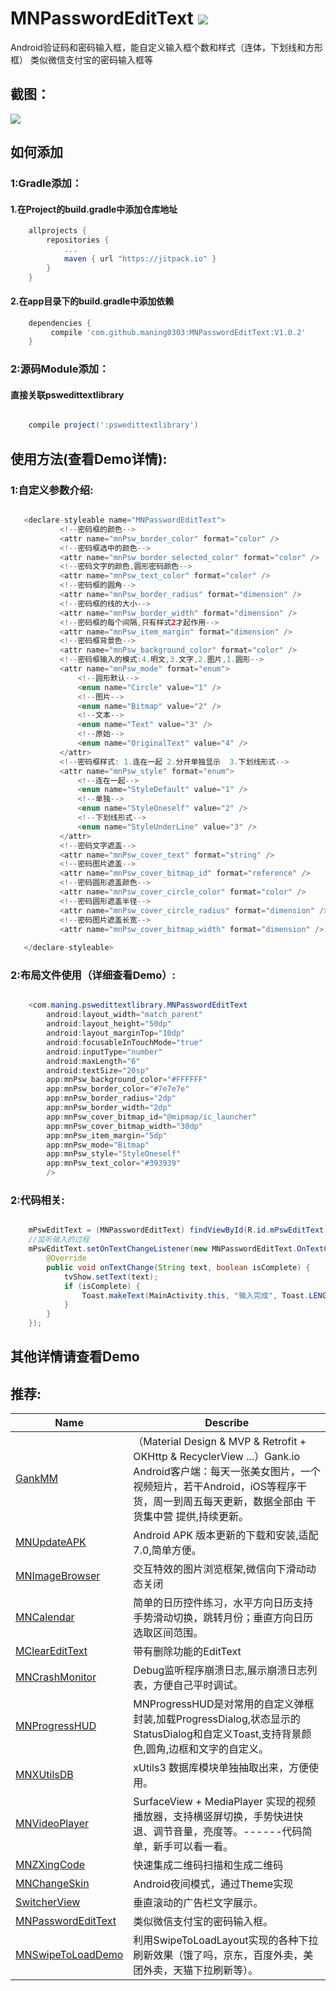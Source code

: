 # MNPasswordEditText [![](https://jitpack.io/v/maning0303/MNPasswordEditText.svg)](https://jitpack.io/#maning0303/MNPasswordEditText)
Android验证码和密码输入框，能自定义输入框个数和样式（连体，下划线和方形框）
类似微信支付宝的密码输入框等


## 截图：
![](https://github.com/maning0303/MNPasswordEditText/raw/master/screenshots/mn_pswedittext_001.png)


## 如何添加
### 1:Gradle添加：
#### 1.在Project的build.gradle中添加仓库地址

``` gradle
	allprojects {
		repositories {
			...
			maven { url "https://jitpack.io" }
		}
	}
```

#### 2.在app目录下的build.gradle中添加依赖
``` gradle
	dependencies {
	     compile 'com.github.maning0303:MNPasswordEditText:V1.0.2'
	}
```

### 2:源码Module添加：
#### 直接关联pswedittextlibrary

``` gradle

	compile project(':pswedittextlibrary')

```

## 使用方法(查看Demo详情):

### 1:自定义参数介绍:
``` java

   <declare-styleable name="MNPasswordEditText">
           <!--密码框的颜色-->
           <attr name="mnPsw_border_color" format="color" />
           <!--密码框选中的颜色-->
           <attr name="mnPsw_border_selected_color" format="color" />
           <!--密码文字的颜色,圆形密码颜色-->
           <attr name="mnPsw_text_color" format="color" />
           <!--密码框的圆角-->
           <attr name="mnPsw_border_radius" format="dimension" />
           <!--密码框的线的大小-->
           <attr name="mnPsw_border_width" format="dimension" />
           <!--密码框的每个间隔,只有样式2才起作用-->
           <attr name="mnPsw_item_margin" format="dimension" />
           <!--密码框背景色-->
           <attr name="mnPsw_background_color" format="color" />
           <!--密码框输入的模式:4.明文,3.文字,2.图片,1.圆形-->
           <attr name="mnPsw_mode" format="enum">
               <!--圆形默认-->
               <enum name="Circle" value="1" />
               <!--图片-->
               <enum name="Bitmap" value="2" />
               <!--文本-->
               <enum name="Text" value="3" />
               <!--原始-->
               <enum name="OriginalText" value="4" />
           </attr>
           <!--密码框样式: 1.连在一起 2.分开单独显示  3.下划线形式-->
           <attr name="mnPsw_style" format="enum">
               <!--连在一起-->
               <enum name="StyleDefault" value="1" />
               <!--单独-->
               <enum name="StyleOneself" value="2" />
               <!--下划线形式-->
               <enum name="StyleUnderLine" value="3" />
           </attr>
           <!--密码文字遮盖-->
           <attr name="mnPsw_cover_text" format="string" />
           <!--密码图片遮盖-->
           <attr name="mnPsw_cover_bitmap_id" format="reference" />
           <!--密码圆形遮盖颜色-->
           <attr name="mnPsw_cover_circle_color" format="color" />
           <!--密码圆形遮盖半径-->
           <attr name="mnPsw_cover_circle_radius" format="dimension" />
           <!--密码图片遮盖长宽-->
           <attr name="mnPsw_cover_bitmap_width" format="dimension" />
   
   </declare-styleable>

```

### 2:布局文件使用（详细查看Demo）:
``` java

    <com.maning.pswedittextlibrary.MNPasswordEditText
        android:layout_width="match_parent"
        android:layout_height="50dp"
        android:layout_marginTop="10dp"
        android:focusableInTouchMode="true"
        android:inputType="number"
        android:maxLength="6"
        android:textSize="20sp"
        app:mnPsw_background_color="#FFFFFF"
        app:mnPsw_border_color="#7e7e7e"
        app:mnPsw_border_radius="2dp"
        app:mnPsw_border_width="2dp"
        app:mnPsw_cover_bitmap_id="@mipmap/ic_launcher"
        app:mnPsw_cover_bitmap_width="30dp"
        app:mnPsw_item_margin="5dp"
        app:mnPsw_mode="Bitmap"
        app:mnPsw_style="StyleOneself"
        app:mnPsw_text_color="#393939"
        />

```

### 2:代码相关:
``` java

    mPswEditText = (MNPasswordEditText) findViewById(R.id.mPswEditText);
    //监听输入的过程
    mPswEditText.setOnTextChangeListener(new MNPasswordEditText.OnTextChangeListener() {
        @Override
        public void onTextChange(String text, boolean isComplete) {
            tvShow.setText(text);
            if (isComplete) {
                Toast.makeText(MainActivity.this, "输入完成", Toast.LENGTH_SHORT).show();
            }
        }
    });

```

## 其他详情请查看Demo


## 推荐:
Name | Describe |
--- | --- |
[GankMM](https://github.com/maning0303/GankMM) | （Material Design & MVP & Retrofit + OKHttp & RecyclerView ...）Gank.io Android客户端：每天一张美女图片，一个视频短片，若干Android，iOS等程序干货，周一到周五每天更新，数据全部由 干货集中营 提供,持续更新。 |
[MNUpdateAPK](https://github.com/maning0303/MNUpdateAPK) | Android APK 版本更新的下载和安装,适配7.0,简单方便。 |
[MNImageBrowser](https://github.com/maning0303/MNImageBrowser) | 交互特效的图片浏览框架,微信向下滑动动态关闭 |
[MNCalendar](https://github.com/maning0303/MNCalendar) | 简单的日历控件练习，水平方向日历支持手势滑动切换，跳转月份；垂直方向日历选取区间范围。 |
[MClearEditText](https://github.com/maning0303/MClearEditText) | 带有删除功能的EditText |
[MNCrashMonitor](https://github.com/maning0303/MNCrashMonitor) | Debug监听程序崩溃日志,展示崩溃日志列表，方便自己平时调试。 |
[MNProgressHUD](https://github.com/maning0303/MNProgressHUD) | MNProgressHUD是对常用的自定义弹框封装,加载ProgressDialog,状态显示的StatusDialog和自定义Toast,支持背景颜色,圆角,边框和文字的自定义。 |
[MNXUtilsDB](https://github.com/maning0303/MNXUtilsDB) | xUtils3 数据库模块单独抽取出来，方便使用。 |
[MNVideoPlayer](https://github.com/maning0303/MNVideoPlayer) | SurfaceView + MediaPlayer 实现的视频播放器，支持横竖屏切换，手势快进快退、调节音量，亮度等。------代码简单，新手可以看一看。 |
[MNZXingCode](https://github.com/maning0303/MNZXingCode) | 快速集成二维码扫描和生成二维码 |
[MNChangeSkin](https://github.com/maning0303/MNChangeSkin) | Android夜间模式，通过Theme实现 |
[SwitcherView](https://github.com/maning0303/SwitcherView) | 垂直滚动的广告栏文字展示。 |
[MNPasswordEditText](https://github.com/maning0303/MNPasswordEditText) | 类似微信支付宝的密码输入框。 |
[MNSwipeToLoadDemo](https://github.com/maning0303/MNSwipeToLoadDemo) | 利用SwipeToLoadLayout实现的各种下拉刷新效果（饿了吗，京东，百度外卖，美团外卖，天猫下拉刷新等）。 |

